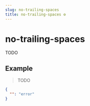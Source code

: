 ```yaml
---
slug: no-trailing-spaces
title: no-trailing-spaces ⚙️
---
```

# no-trailing-spaces
TODO

## Example
> TODO
```json
{
  "": "error"
}
```

